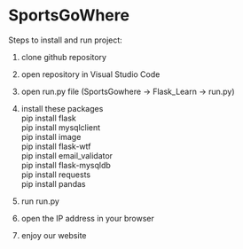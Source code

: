 # SportsGoWhere

Steps to install and run project:
1. clone github repository
2. open repository in Visual Studio Code
3. open run.py file (SportsGowhere -> Flask_Learn -> run.py)
4. install these packages <br />
	pip install flask <br />
	pip install mysqlclient <br />
	pip install image <br />
	pip install flask-wtf <br />
	pip install email_validator <br />
	pip install flask-mysqldb <br />
	pip install requests <br />
	pip install pandas <br />
  
5. run run.py
6. open the IP address in your browser
7. enjoy our website
